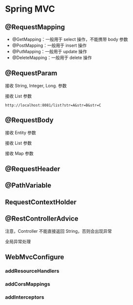 # Spring MVC


## @RequestMapping

- @GetMapping：一般用于 select 操作，不能携带 body 参数
- @PostMapping：一般用于 insert 操作
- @PutMapping：一般用于 update 操作
- @DeleteMapping：一般用于 delete 操作

## @RequestParam

接收 String, Integer, Long. 参数

接收 List 参数

```
http://localhost:8081/list?str=A&str=B&str=C
```

## @RequestBody

接收 Entity 参数

接收 List 参数

接收 Map 参数

## @RequestHeader

## @PathVariable



## RequestContextHolder


## @RestControllerAdvice

注意，Controller 不能直接返回 String，否则会出现异常

全局异常处理


## WebMvcConfigure

### addResourceHandlers

### addCorsMappings 

### addInterceptors
